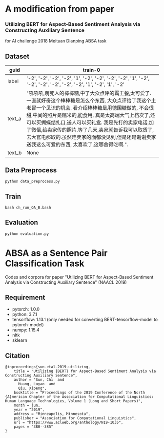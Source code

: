 # A modification from paper

### Utilizing BERT for Aspect-Based Sentiment Analysis via Constructing Auxiliary Sentence

for AI challenge 2018 Meituan Dianping ABSA task
## Dataset


|guid|train-0|
|----|------|
label| '-2', '-2', '-2', '-2', '1', '-2', '-2', '-2', '-2', '1', '-2', '-2', '-2', '-2', '-2', '-2', '1', '-2', '1', '-2'|
text_a|"吼吼吼,萌死人的棒棒糖,中了大众点评的霸王餐,太可爱了. 一直就好奇这个棒棒糖是怎么个东西, 大众点评给了我这个土老冒一个见识的机会. 看介绍棒棒糖是用德国糖做的, 不会很甜,中间的照片是糯米的,能食用, 真是太高端大气上档次了,还可以买蝴蝶结扎口,送人可以买礼盒. 我是先打的卖家电话,加了微信,给卖家传的照片.等了几天,卖家就告诉我可以取货了, 去大官屯那取的.虽然连卖家的面都没见到,但是还是谢谢卖家送我这么可爱的东西, 太喜欢了,这哪舍得吃啊.".|
text_b|None|

## Data Preprocess

```
python data_preprocess.py
```
## Train

```
bash ch_run_QA_B.bash
```

## Evaluation

```
python evaluation.py
```

# ABSA as a Sentence Pair Classification Task

Codes and corpora for paper "Utilizing BERT for Aspect-Based Sentiment Analysis via Constructing Auxiliary Sentence" (NAACL 2019)

## Requirement

* pytorch: 1.0.0
* python: 3.7.1
* tensorflow: 1.13.1 (only needed for converting BERT-tensorflow-model to pytorch-model)
* numpy: 1.15.4
* nltk
* sklearn


## Citation

```
@inproceedings{sun-etal-2019-utilizing,
    title = "Utilizing {BERT} for Aspect-Based Sentiment Analysis via Constructing Auxiliary Sentence",
    author = "Sun, Chi  and
      Huang, Luyao  and
      Qiu, Xipeng",
    booktitle = "Proceedings of the 2019 Conference of the North {A}merican Chapter of the Association for Computational Linguistics: Human Language Technologies, Volume 1 (Long and Short Papers)",
    month = jun,
    year = "2019",
    address = "Minneapolis, Minnesota",
    publisher = "Association for Computational Linguistics",
    url = "https://www.aclweb.org/anthology/N19-1035",
    pages = "380--385"
}
```
